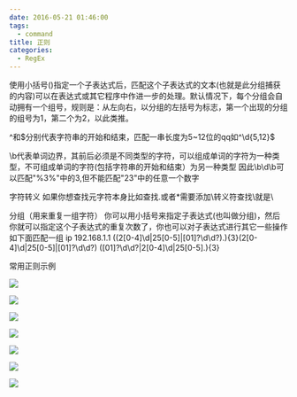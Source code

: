 ```yaml
---
date: 2016-05-21 01:46:00
tags:
  - command
title: 正则
categories:
  - RegEx
---
```


使用小括号()指定一个子表达式后，匹配这个子表达式的文本(也就是此分组捕获的内容)可以在表达式或其它程序中作进一步的处理。默认情况下，每个分组会自动拥有一个组号，规则是：从左向右，以分组的左括号为标志，第一个出现的分组的组号为1，第二个为2，以此类推。

^和$分别代表字符串的开始和结束，匹配一串长度为5~12位的qq如^\d{5,12}$

 \b代表单词边界，其前后必须是不同类型的字符，可以组成单词的字符为一种类型，不可组成单词的字符(包括字符串的开始和结束）为另一种类型
因此\b\d\b可以匹配"%3%"中的3,但不能匹配"23"中的任意一个数字

字符转义
如果你想查找元字符本身比如查找.或者*需要添加\转义符查找\就是\\

分组（用来重复一组字符）
你可以用小括号来指定子表达式(也叫做分组)，然后你就可以指定这个子表达式的重复次数了，你也可以对子表达式进行其它一些操作如下面匹配一组
ip 192.168.1.1
((2[0-4]\d|25[0-5]|[01]?\d\d?)\.){3}(2[0-4]\d|25[0-5]|[01]?\d\d?)
([01]?\d\d?|2[0-4]\d|25[0-5]\.){3}

常用正则示例



![](img/正则/1.png)

![](img/正则/2.png)

![](img/正则/3.png)

![](img/正则/4.png)

![](img/正则/5.png)

![](img/正则/6.png)

![](img/正则/7.png)